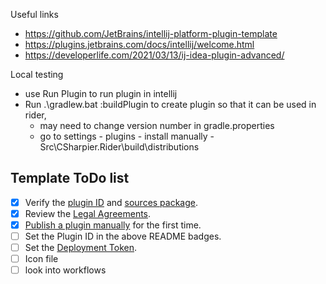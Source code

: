 Useful links
- https://github.com/JetBrains/intellij-platform-plugin-template
- https://plugins.jetbrains.com/docs/intellij/welcome.html
- https://developerlife.com/2021/03/13/ij-idea-plugin-advanced/

Local testing
- use Run Plugin to run plugin in intellij
- Run  .\gradlew.bat :buildPlugin to create plugin so that it can be used in rider, 
  - may need to change version number in gradle.properties
  - go to settings - plugins - install manually - Src\CSharpier.Rider\build\distributions

## Template ToDo list
- [x] Verify the [plugin ID](/src/main/resources/META-INF/plugin.xml) and [sources package](/src/main/kotlin).
- [x] Review the [Legal Agreements](https://plugins.jetbrains.com/docs/marketplace/legal-agreements.html).
- [x] [Publish a plugin manually](https://plugins.jetbrains.com/docs/intellij/publishing-plugin.html?from=IJPluginTemplate)
  for the first time.
- [ ] Set the Plugin ID in the above README badges.
- [ ] Set the [Deployment Token](https://plugins.jetbrains.com/docs/marketplace/plugin-upload.html).
- [ ] Icon file
- [ ] look into workflows